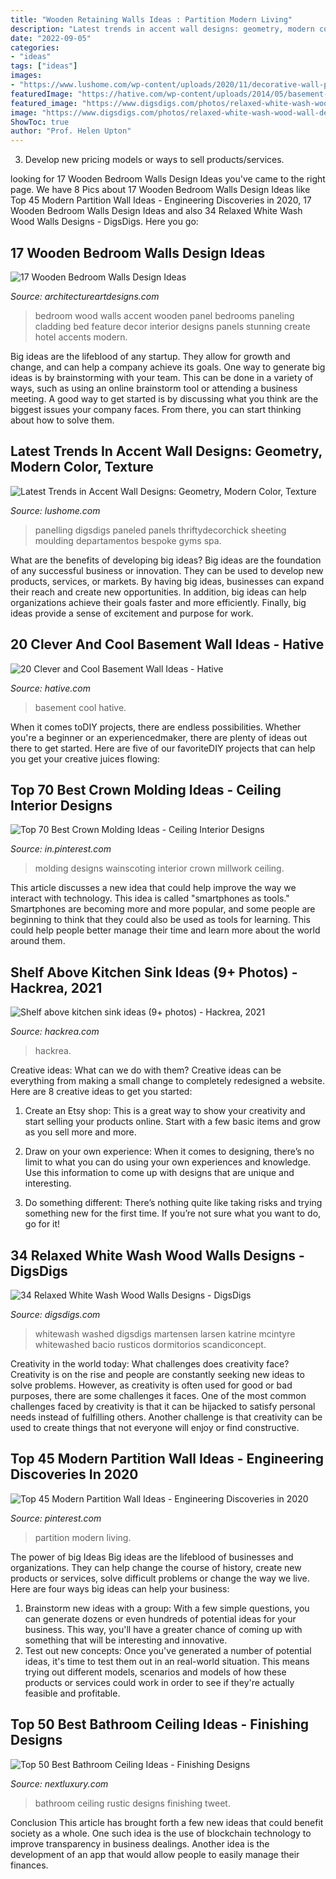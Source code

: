 ```yaml
---
title: "Wooden Retaining Walls Ideas : Partition Modern Living"
description: "Latest trends in accent wall designs: geometry, modern color, texture"
date: "2022-09-05"
categories:
- "ideas"
tags: ["ideas"]
images:
- "https://www.lushome.com/wp-content/uploads/2020/11/decorative-wall-panels-modern-interiors-23.jpg"
featuredImage: "https://hative.com/wp-content/uploads/2014/05/basement-wall-ideas/14-cool-basement-wall.jpg"
featured_image: "https://www.digsdigs.com/photos/relaxed-white-wash-wood-wall-designs-30.jpg"
image: "https://www.digsdigs.com/photos/relaxed-white-wash-wood-wall-designs-30.jpg"
ShowToc: true
author: "Prof. Helen Upton"
---
```



3. Develop new pricing models or ways to sell products/services.

	

		
looking for 17 Wooden Bedroom Walls Design Ideas you've came to the right page. We have 8 Pics about 17 Wooden Bedroom Walls Design Ideas like Top 45 Modern Partition Wall Ideas - Engineering Discoveries in 2020, 17 Wooden Bedroom Walls Design Ideas and also 34 Relaxed White Wash Wood Walls Designs - DigsDigs. Here you go:
		
    
## 17 Wooden Bedroom Walls Design Ideas

<img loading=lazy src="https://www.architectureartdesigns.com/wp-content/uploads/2015/02/1163.jpg" onerror="this.onerror=null;this.src='https://tse2.mm.bing.net/th?id=OIP.3SyiQjKsIF7id9pxaLEnUgHaFX&amp;pid=15.1';" alt="17 Wooden Bedroom Walls Design Ideas">

_Source: architectureartdesigns.com_

>bedroom wood walls accent wooden panel bedrooms paneling cladding bed feature decor interior designs panels stunning create hotel accents modern. 

	

Big ideas are the lifeblood of any startup. They allow for growth and change, and can help a company achieve its goals. One way to generate big ideas is by brainstorming with your team. This can be done in a variety of ways, such as using an online brainstorm tool or attending a business meeting. A good way to get started is by discussing what you think are the biggest issues your company faces. From there, you can start thinking about how to solve them.

    
## Latest Trends In Accent Wall Designs: Geometry, Modern Color, Texture

<img loading=lazy src="https://www.lushome.com/wp-content/uploads/2020/11/decorative-wall-panels-modern-interiors-23.jpg" onerror="this.onerror=null;this.src='https://tse1.mm.bing.net/th?id=OIP.YzHKL_XIEG7OoKA1WZz-WwHaJX&amp;pid=15.1';" alt="Latest Trends in Accent Wall Designs: Geometry, Modern Color, Texture">

_Source: lushome.com_

>panelling digsdigs paneled panels thriftydecorchick sheeting moulding departamentos bespoke gyms spa. 

	

What are the benefits of developing big ideas?
Big ideas are the foundation of any successful business or innovation. They can be used to develop new products, services, or markets. By having big ideas, businesses can expand their reach and create new opportunities. In addition, big ideas can help organizations achieve their goals faster and more efficiently. Finally, big ideas provide a sense of excitement and purpose for work.

    
## 20 Clever And Cool Basement Wall Ideas - Hative

<img loading=lazy src="https://hative.com/wp-content/uploads/2014/05/basement-wall-ideas/14-cool-basement-wall.jpg" onerror="this.onerror=null;this.src='https://tse2.mm.bing.net/th?id=OIP.Zu_IihuqAV17VjEmXT2JCgHaJ4&amp;pid=15.1';" alt="20 Clever and Cool Basement Wall Ideas - Hative">

_Source: hative.com_

>basement cool hative. 

	

When it comes toDIY projects, there are endless possibilities. Whether you're a beginner or an experiencedmaker, there are plenty of ideas out there to get started. Here are five of our favoriteDIY projects that can help you get your creative juices flowing: 

    
## Top 70 Best Crown Molding Ideas - Ceiling Interior Designs

<img loading=lazy src="https://i.pinimg.com/736x/9f/61/3c/9f613c9db33f7fbf6825929c090caef6.jpg" onerror="this.onerror=null;this.src='https://tse4.mm.bing.net/th?id=OIP._ttlpuybYgthr7zbhizT3QAAAA&amp;pid=15.1';" alt="Top 70 Best Crown Molding Ideas - Ceiling Interior Designs">

_Source: in.pinterest.com_

>molding designs wainscoting interior crown millwork ceiling. 

	

This article discusses a new idea that could help improve the way we interact with technology. This idea is called "smartphones as tools." Smartphones are becoming more and more popular, and some people are beginning to think that they could also be used as tools for learning. This could help people better manage their time and learn more about the world around them.

    
## Shelf Above Kitchen Sink Ideas (9+ Photos) - Hackrea, 2021

<img loading=lazy src="https://www.hackrea.com/wp-content/uploads/2020/11/Open-cabinet-above-kitchen-sink.jpg" onerror="this.onerror=null;this.src='https://tse3.mm.bing.net/th?id=OIP.QUWio1GzG00PW9her_YLVQHaLH&amp;pid=15.1';" alt="Shelf above kitchen sink ideas (9+ photos) - Hackrea, 2021">

_Source: hackrea.com_

>hackrea. 

	

Creative ideas: What can we do with them?
Creative ideas can be everything from making a small change to completely redesigned a website. Here are 8 creative ideas to get you started:
1. Create an Etsy shop: This is a great way to show your creativity and start selling your products online. Start with a few basic items and grow as you sell more and more.

2. Draw on your own experience: When it comes to designing, there’s no limit to what you can do using your own experiences and knowledge. Use this information to come up with designs that are unique and interesting.

3. Do something different: There’s nothing quite like taking risks and trying something new for the first time. If you’re not sure what you want to do, go for it!

    
## 34 Relaxed White Wash Wood Walls Designs - DigsDigs

<img loading=lazy src="https://www.digsdigs.com/photos/relaxed-white-wash-wood-wall-designs-30.jpg" onerror="this.onerror=null;this.src='https://tse3.mm.bing.net/th?id=OIP.7n_frH_WzS9vlgGce3Ne4wHaLH&amp;pid=15.1';" alt="34 Relaxed White Wash Wood Walls Designs - DigsDigs">

_Source: digsdigs.com_

>whitewash washed digsdigs martensen larsen katrine mcintyre whitewashed bacio rusticos dormitorios scandiconcept. 

	

Creativity in the world today: What challenges does creativity face?
Creativity is on the rise and people are constantly seeking new ideas to solve problems. However, as creativity is often used for good or bad purposes, there are some challenges it faces. One of the most common challenges faced by creativity is that it can be hijacked to satisfy personal needs instead of fulfilling others. Another challenge is that creativity can be used to create things that not everyone will enjoy or find constructive.

    
## Top 45 Modern Partition Wall Ideas - Engineering Discoveries In 2020

<img loading=lazy src="https://i.pinimg.com/736x/3d/0e/16/3d0e1633f012271b1e27f9a46354e815.jpg" onerror="this.onerror=null;this.src='https://tse3.mm.bing.net/th?id=OIP.yQkBPM990qlGwoNSv4_RvAHaLG&amp;pid=15.1';" alt="Top 45 Modern Partition Wall Ideas - Engineering Discoveries in 2020">

_Source: pinterest.com_

>partition modern living. 

	

The power of big Ideas
Big ideas are the lifeblood of businesses and organizations. They can help change the course of history, create new products or services, solve difficult problems or change the way we live.
Here are four ways big ideas can help your business: 
1. Brainstorm new ideas with a group: With a few simple questions, you can generate dozens or even hundreds of potential ideas for your business. This way, you'll have a greater chance of coming up with something that will be interesting and innovative.
2. Test out new concepts: Once you've generated a number of potential ideas, it's time to test them out in an real-world situation. This means trying out different models, scenarios and models of how these products or services could work in order to see if they're actually feasible and profitable. 

    
## Top 50 Best Bathroom Ceiling Ideas - Finishing Designs

<img loading=lazy src="http://nextluxury.com/wp-content/uploads/rustic-cabin-bathroom-ceiling-ideas.jpg" onerror="this.onerror=null;this.src='https://tse3.mm.bing.net/th?id=OIP.3p5RtM9kz6eRq394qQsnCwAAAA&amp;pid=15.1';" alt="Top 50 Best Bathroom Ceiling Ideas - Finishing Designs">

_Source: nextluxury.com_

>bathroom ceiling rustic designs finishing tweet. 

	

Conclusion
This article has brought forth a few new ideas that could benefit society as a whole. One such idea is the use of blockchain technology to improve transparency in business dealings. Another idea is the development of an app that would allow people to easily manage their finances.

